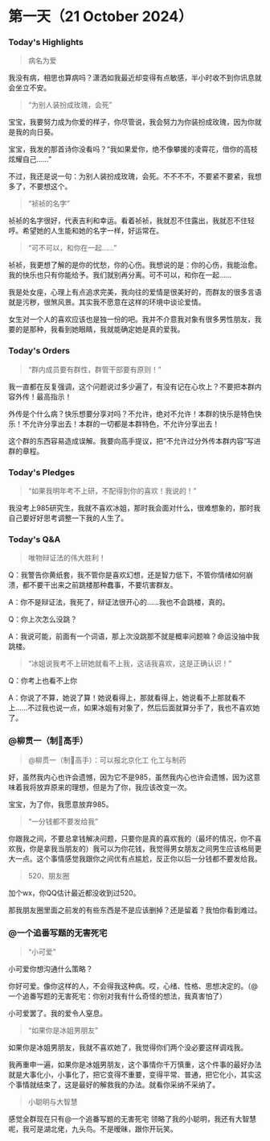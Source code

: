 # 第一天（21 October 2024）

### Today's Highlights

> 病名为爱

我没有病，相思也算病吗？潇洒如我最近却变得有点敏感，半小时收不到你讯息就会坐立不安。

> “为别人装扮成玫瑰，会死”

宝宝，我要努力成为你爱的样子，你尽管说，我会努力为你装扮成玫瑰，因为你就是我的向日葵。

宝宝，我发的那首诗你没看吗？“我如果爱你，绝不像攀援的凌霄花，借你的高枝炫耀自己……”

不过，我还是说一句：为别人装扮成玫瑰，会死。不不不不，不要紧不要紧，我想多了，不要想这个。

> “祯祯的名字”

祯祯的名字很好，代表吉利和幸运。看着祯祯，我就忍不住露出，我就忍不住轻哼。希望她的人生能和她的名字一样，好运常在。

> “可不可以，和你在一起……”

祯祯，我更想了解的是你的忧愁，你的心伤。我想说的是：你的心伤，我能治愈。我的快乐也只有你能给予。我们就别再分离。可不可以，和你在一起……

我是处女座，心理上有点追求完美，我向往的爱情是很美好的，而群友的很多言语就是污秽，很煞风景。其实我不愿意在这样的环境中谈论爱情。

女生对一个人的喜欢应该也是独一份的吧。我并不介意我对象有很多男性朋友，我要的是那种，我看到她眼睛，我就能确定她是真的爱我。

### Today's Orders

> “群内成员要有群性，群管干部要有原则！”

我一直都在反复强调，这个问题说过多少遍了，有没有记在心坎上？不要把本群内容外传！最高指示！

外传是个什么病？快乐想要分享对吗？不允许，绝对不允许！本群的快乐是特色快乐！不允许分享出去！本群的一切都是本群特色，不允许分享出去！

这个群的东西容易造成误解。我要向高手提议，把“不允许过分外传本群内容”写进群的章程。

### Today's Pledges

> “如果我明年考不上研，不配得到你的喜欢！我说的！”

我没考上985研究生，我就不喜欢冰姐，那时我会面对什么，很难想象的，那时我自己要好好思考调整一下我的人生了。

### Today's Q&A

> 唯物辩证法的伟大胜利！

Q：我警告你黄纸套，我不管你是喜欢幻想，还是智力低下，不管你情绪如何崩溃，都不要干出来之前跳楼那种蠢事，不要坑害群友。

A：你不是辩证法，我死了，辩证法很开心的……我也不会跳楼，真的。

Q：你上次怎么没跳？

A：我说可能，前面有一个词语，那上次没跳那不就是概率问题嘛？命运没抽中我跳楼。

> “冰姐说我考不上研她就看不上我，这话我喜欢，这是正确认识！”

Q：你考上也看不上你

A：你说了不算，她说了算！她说看得上，那就看得上，她说看不上那就看不上……不过我也说一点，如果冰姐有对象了，然后后面就算分手了，我也不喜欢她了。

### @柳贯一（制🧊高手）

> @柳贯一（制🧊高手）：可以报北京化工 化工与制药

好，虽然我内心也许会遗憾，因为它不是985，虽然我内心也许会遗憾，因为这意味着我将放弃原来的理想，但是为了你，我应该改变一次。

宝宝，为了你，我愿意放弃985。

> “一分钱都不要发给我”

你跟我之间，不要总拿钱解决问题，只要你是真的喜欢我的（最坏的情况，你不喜欢我，你是拿我当朋友的）我可以为你花钱，我觉得男女朋友之间男生应该格局更大一点。这个事情感觉我跟你之间优有点尴尬，反正你以后一分钱都不要发给我。

> 520、朋友圈

加个wx，你QQ估计最近都没收到过520。

那我朋友圈里面之前发的有些东西是不是应该删掉？还是留着？我怕你看到难过。

### @一个追番写题的无害死宅

> “小可爱”

小可爱你想沟通什么策略？

你好可爱。像你这样的人，不会得我这种病。哎，心绪、性格、思想决定的。（@一个追番写题的无害死宅：你别对我有什么奇怪的想法，我真害怕了）

小可爱罢了。我的爱令人窒息。

> “如果你是冰姐男朋友”

如果你是冰姐男朋友，我就不喜欢她了，我觉得你们两个没必要这样调戏我。

我再重申一遍，如果你是冰姐男朋友，这个事情你千万慎重，这个件事的最好办法就是大事化小，小事化了，把它变得不重要，变得平常、普通，把它化小，其实这个事情就结束了，这是最好的解救我的办法。就看你采纳不采纳了。

> 小聪明与大智慧

感觉全群现在只有@一个追番写题的无害死宅 领略了我的小聪明，我还有大智慧呢，我可是湖北佬，九头鸟。不是暧昧，跟你开玩笑。